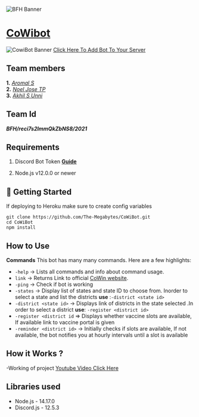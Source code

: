 ![BFH Banner](https://trello-attachments.s3.amazonaws.com/542e9c6316504d5797afbfb9/542e9c6316504d5797afbfc1/39dee8d993841943b5723510ce663233/Frame_19.png)
# [CoWibot](https://discord.com/api/oauth2/authorize?client_id=843349115609415701&permissions=2148005952&scope=bot) 
![CowiBot Banner](https://www.linkpicture.com/q/CoWiBot.png)
[Click Here To Add Bot To Your Server](https://discord.com/api/oauth2/authorize?client_id=843349115609415701&permissions=2148005952&scope=bot)
## Team members
**1.** [*Aromal S*](https://github.com/aromalsanthosh)<br>
**2.** [*Noel Jose TP*](https://github.com/noel-jose)<br>
**3.** [*Akhil S Unni*](https://github.com/AKHILSUNNI)<br>
## Team Id
***BFH/reci7s2lmmQkZbNS8/2021***
## Requirements

1. Discord Bot Token **[Guide](https://discordjs.guide/preparations/setting-up-a-bot-application.html#creating-your-bot)**

2. Node.js v12.0.0 or newer

## 🚀 Getting Started

If deploying to Heroku make sure to create config variables
```
git clone https://github.com/The-Megabytes/CoWiBot.git
cd CoWiBot
npm install
```
## How to Use
**Commands**
This bot has many many commands. Here are a few highlights:

- `-help` -> Lists all commands and info about command usage.
- `link` -> Returns Link to official [CoWin website](https://www.cowin.gov.in/home).
- `-ping` -> Check if bot is working
- `-states` -> Display list of states and state ID to choose from. Inorder to select a state and list the districts **use** :``-district <state id>``
- `-district <state id>` -> Displays link of districts in the state selected .In order to select a district **use**: `-register <district id>`
- `-register <district id` => Displays whether vaccine slots are available, If available link to vaccine portal is given
- `-reminder <district id>` -> Initially checks if slots are available, If not available, the bot notifies you at hourly intervals until a slot is available


## How it Works ?
 -Working of project [Youtube Video Click Here](https://youtu.be/z8hMozfA5QU)

## Libraries used

-   Node.js - 14.17.0
-   Discord.js - 12.5.3
